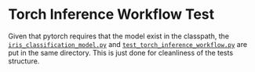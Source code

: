 # Torch Inference Workflow Test
Given that pytorch requires that the model exist in the classpath, the
[`iris_classification_model.py`](./iris_classification_model.py) and
[`test_torch_inference_workflow.py`](./test_torch_inference_workflow.py) are put in the
same directory. This is just done for cleanliness of the tests structure.
